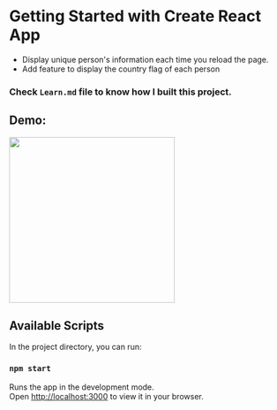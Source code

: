 # Getting Started with Create React App

- Display unique person's information each time you reload the page.
- Add feature to display the country flag of each person

### Check `Learn.md` file to know how I built this project.

## Demo:



<img src="https://user-images.githubusercontent.com/41919659/221339968-82695772-6b72-4998-9faa-6e91d9cf52b8.gif" width="300" >

## Available Scripts

In the project directory, you can run:

### `npm start`

Runs the app in the development mode.\
Open [http://localhost:3000](http://localhost:3000) to view it in your browser.


